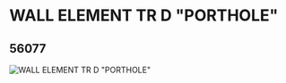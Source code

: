 # WALL ELEMENT TR D "PORTHOLE"
## 56077
![WALL ELEMENT TR D "PORTHOLE"](https://lc-www-live-s.legocdn.com/media/bricks/5/2/4293962.jpg)
